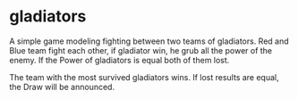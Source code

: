 # gladiators

A simple game modeling fighting between two teams of gladiators.
Red and Blue team fight each other, if gladiator win, he grub all the power of the enemy.
If the Power of gladiators is equal both of them lost.

The team with the most survived gladiators wins. If lost results are equal, the Draw will be announced.